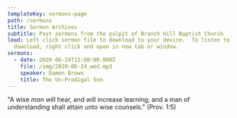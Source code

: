 ```yaml
---
templateKey: sermons-page
path: /sermons
title: Sermon Archives
subtitle: Past sermons from the pulpit of Branch Hill Baptist Church
lead: Left click sermon file to download to your device.  To listen to without
  download, right click and open in new tab or window.
sermons:
  - date: 2020-06-24T12:00:00.000Z
    file: /img/2020-06-24_wed.mp3
    speaker: Damon Brown
    title: The Un-Prodigal Son
---
```

"A wise *man* will hear, and will increase learning; and a man of understanding shall attain unto wise counsels."  (Prov. 1:5)